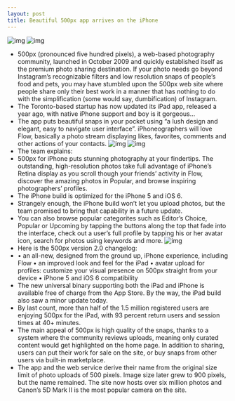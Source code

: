 ```yaml
---
layout: post
title: Beautiful 500px app arrives on the iPhone
---
```

![img](http://media.idownloadblog.com/wp-content/uploads/2012/11/500px-2.0-for-iOS-iPhone-screnshot-003.jpg)
![img](http://media.idownloadblog.com/wp-content/uploads/2012/11/500px-2.0-for-iOS-iPhone-screnshot-004.jpg)
* 500px (pronounced five hundred pixels), a web-based photography community, launched in October 2009 and quickly established itself as the premium photo sharing destination. If your photo needs go beyond Instagram’s recognizable filters and low resolution snaps of people’s food and pets, you may have stumbled upon the 500px web site where people share only their best work in a manner that has nothing to do with the simplification (some would say, dumbification) of Instagram.
* The Toronto-based startup has now updated its iPad app, released a year ago, with native iPhone support and boy is it gorgeous…
* The app puts beautiful snaps in your pocket using “a lush design and elegant, easy to navigate user interface”. iPhoneographers will love Flow, basically a photo stream displaying likes, favorites, comments and other actions of your contacts.
![img](http://media.idownloadblog.com/wp-content/uploads/2012/11/500px-2.0-for-iOS-iPhone-screnshot-001.jpg)
![img](http://media.idownloadblog.com/wp-content/uploads/2012/11/500px-2.0-for-iOS-iPhone-screnshot-002.jpg)
* The team explains:
* 500px for iPhone puts stunning photography at your findertips. The outstanding, high-resolution photos take full advantage of iPhone’s Retina display as you scroll though your friends’ activity in Flow, discover the amazing photos in Popular, and browse inspiring photographers’ profiles.
* The iPhone build is optimized for the iPhone 5 and iOS 6.
* Strangely enough, the iPhone build won’t let you upload photos, but the team promised to bring that capability in a future update.
* You can also browse popular categorites such as Editor’s Choice, Popular or Upcoming by tapping the buttons along the top that fade into the interface, check out a user’s full profile by tapping his or her avatar icon, search for photos using keywords and more.
![img](http://media.idownloadblog.com/wp-content/uploads/2012/11/500px-2.0-for-iOS-iPhone-screnshot-005.jpg)
* Here is the 500px version 2.0 changelog:
* • an all-new, designed from the ground up, iPhone experience, including Flow • an improved look and feel for the iPad • avatar upload for profiles: customize your visual presence on 500px straight from your device • iPhone 5 and iOS 6 compatibility
* The new universal binary supporting both the iPad and iPhone is available free of charge from the App Store. By the way, the iPad build also saw a minor update today.
* By last count, more than half of the 1.5 million registered users are enjoying 500px for the iPad, with 93 percent return users and session times at 40+ minutes.
* The main appeal of 500px is high quality of the snaps, thanks to a system where the community reviews uploads, meaning only curated content would get highlighted on the home page. In addition to sharing, users can put their work for sale on the site, or buy snaps from other users via built-in marketplace.
* The app and the web service derive their name from the original size limit of photo uploads of 500 pixels. Image size later grew to 900 pixels, but the name remained. The site now hosts over six million photos and Canon’s 5D Mark II is the most popular camera on the site.

